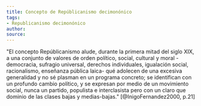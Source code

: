 ```yaml
---
title: Concepto de Repúblicanismo decimonónico 
tags: 
- Republicanismo decimonónico 
author: 
source: 
---
```

"El concepto Repúblicanismo alude, durante la primera mitad del siglo XIX, a una conjunto de valores de orden político, social, cultural y moral -democracia, sufragio universal, derechos individuales, igualación social, racionalismo,  enseñanza pública laica- qué adolecen de una excesiva generalidad y no sé plasman en un programa concreto; se identifican con un profundo cambio político, y se expresan por medio de un movimiento social, nunca un partido, populista e interclasista pero con un claro que dominio de las clases bajas y medias-bajas."  [@InigoFernandez2000, p.21] 
